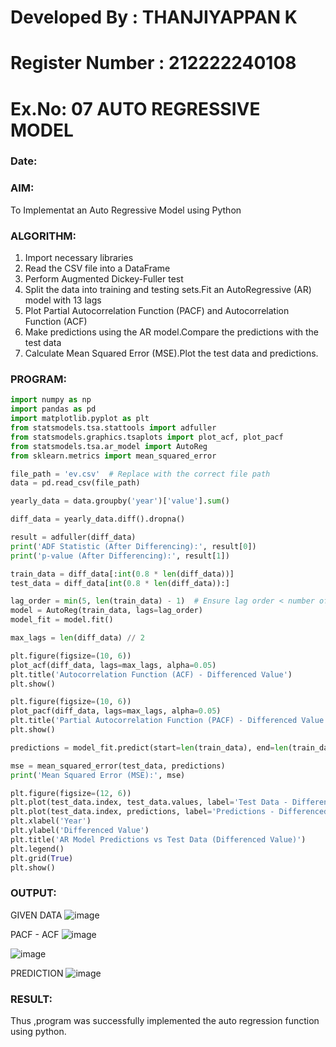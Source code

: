 # Developed By : THANJIYAPPAN K
# Register Number : 212222240108
# Ex.No: 07                                       AUTO REGRESSIVE MODEL
### Date: 



### AIM:
To Implementat an Auto Regressive Model using Python
### ALGORITHM:
1. Import necessary libraries
2. Read the CSV file into a DataFrame
3. Perform Augmented Dickey-Fuller test
4. Split the data into training and testing sets.Fit an AutoRegressive (AR) model with 13 lags
5. Plot Partial Autocorrelation Function (PACF) and Autocorrelation Function (ACF)
6. Make predictions using the AR model.Compare the predictions with the test data
7. Calculate Mean Squared Error (MSE).Plot the test data and predictions.
### PROGRAM:
```py
import numpy as np
import pandas as pd
import matplotlib.pyplot as plt
from statsmodels.tsa.stattools import adfuller
from statsmodels.graphics.tsaplots import plot_acf, plot_pacf
from statsmodels.tsa.ar_model import AutoReg
from sklearn.metrics import mean_squared_error

file_path = 'ev.csv'  # Replace with the correct file path
data = pd.read_csv(file_path)

yearly_data = data.groupby('year')['value'].sum()

diff_data = yearly_data.diff().dropna()

result = adfuller(diff_data)
print('ADF Statistic (After Differencing):', result[0])
print('p-value (After Differencing):', result[1])

train_data = diff_data[:int(0.8 * len(diff_data))]
test_data = diff_data[int(0.8 * len(diff_data)):]

lag_order = min(5, len(train_data) - 1)  # Ensure lag order < number of observations
model = AutoReg(train_data, lags=lag_order)
model_fit = model.fit()

max_lags = len(diff_data) // 2

plt.figure(figsize=(10, 6))
plot_acf(diff_data, lags=max_lags, alpha=0.05)
plt.title('Autocorrelation Function (ACF) - Differenced Value')
plt.show()

plt.figure(figsize=(10, 6))
plot_pacf(diff_data, lags=max_lags, alpha=0.05)
plt.title('Partial Autocorrelation Function (PACF) - Differenced Value')
plt.show()

predictions = model_fit.predict(start=len(train_data), end=len(train_data) + len(test_data) - 1)

mse = mean_squared_error(test_data, predictions)
print('Mean Squared Error (MSE):', mse)

plt.figure(figsize=(12, 6))
plt.plot(test_data.index, test_data.values, label='Test Data - Differenced Value', color='blue', linewidth=2)
plt.plot(test_data.index, predictions, label='Predictions - Differenced Value', color='orange', linestyle='--', linewidth=2)
plt.xlabel('Year')
plt.ylabel('Differenced Value')
plt.title('AR Model Predictions vs Test Data (Differenced Value)')
plt.legend()
plt.grid(True)
plt.show()

```

### OUTPUT:

GIVEN DATA
![image](https://github.com/user-attachments/assets/b1221f82-4cc3-41dd-b47c-aa5759062192)



PACF - ACF
![image](https://github.com/user-attachments/assets/a816602d-ee44-4b68-9421-a71be87b526d)

![image](https://github.com/user-attachments/assets/932c5185-ef2a-4aa1-8c56-3bb4c3fea7bd)


PREDICTION
![image](https://github.com/user-attachments/assets/ca931c06-67ac-42b4-9c9d-4383265c5d13)



### RESULT:
Thus ,program was successfully implemented the auto regression function using python.
